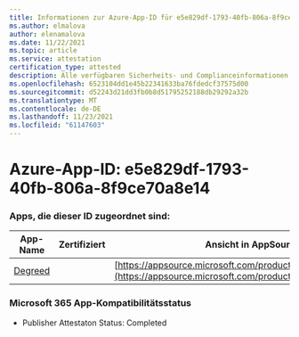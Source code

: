 ```yaml
---
title: Informationen zur Azure-App-ID für e5e829df-1793-40fb-806a-8f9ce70a8e14
ms.author: elmalova
author: elenamalova
ms.date: 11/22/2021
ms.topic: article
ms.service: attestation
certification_type: attested
description: Alle verfügbaren Sicherheits- und Complianceinformationen für e5e829df-1793-40fb-806a-8f9ce70a8e14.
ms.openlocfilehash: 6523104dd1e45b22341633ba76fdedcf37575d00
ms.sourcegitcommit: d52243d21dd3fb0b8d51795252188db29292a32b
ms.translationtype: MT
ms.contentlocale: de-DE
ms.lasthandoff: 11/23/2021
ms.locfileid: "61147603"
---
```

# <a name="azure-app-id-e5e829df-1793-40fb-806a-8f9ce70a8e14"></a>Azure-App-ID: e5e829df-1793-40fb-806a-8f9ce70a8e14


### <a name="apps-associated-with-this-id"></a>Apps, die dieser ID zugeordnet sind:
| **App-Name** | **Zertifiziert** | **Ansicht in AppSource** |
|--------------|---------------|-----------------------|
| [Degreed](https://docs.microsoft.com/microsoft-365-app-certification/forward/WA200003252) |  | [https://appsource.microsoft.com/product/office/WA200003252](https://appsource.microsoft.com/product/office/WA200003252) |

### <a name="microsoft-365-app-compliance-status"></a>Microsoft 365 App-Kompatibilitätsstatus
- Publisher Attestaton Status: Completed
